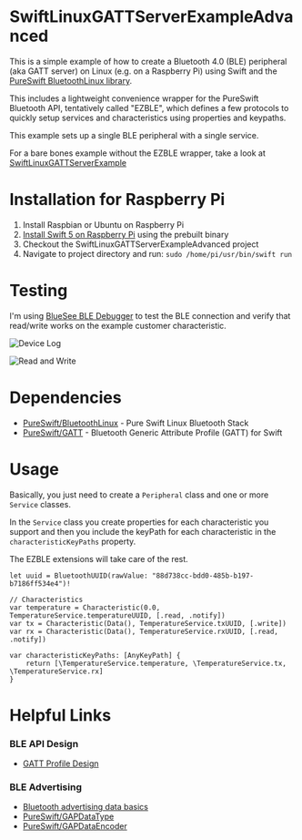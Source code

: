 # SwiftLinuxGATTServerExampleAdvanced

This is a simple example of how to create a Bluetooth 4.0 (BLE) peripheral (aka GATT server) on Linux (e.g. on a Raspberry Pi) using Swift and the [PureSwift BluetoothLinux library](https://github.com/PureSwift/BluetoothLinux).

This includes a lightweight convenience wrapper for the PureSwift Bluetooth API, tentatively called "EZBLE", which defines a few protocols to quickly setup services and characteristics using properties and keypaths.

This example sets up a single BLE peripheral with a single service.

For a bare bones example without the EZBLE wrapper, take a look at [SwiftLinuxGATTServerExample](https://github.com/kevinbrewster/SwiftLinuxGATTServerExample)

# Installation for Raspberry Pi

1. Install Raspbian or Ubuntu on Raspberry Pi
2. [Install Swift 5 on Raspberry Pi](https://github.com/uraimo/buildSwiftOnARM) using the prebuilt binary
3. Checkout the SwiftLinuxGATTServerExampleAdvanced project
4. Navigate to project directory and run: `sudo /home/pi/usr/bin/swift run`

# Testing

I'm using [BlueSee BLE Debugger](https://apps.apple.com/us/app/bluesee-ble-debugger/id1336679524?mt=12) to test the BLE connection and verify that read/write works on the example customer characteristic.

![Device Log](/BlueSeeDeviceLog.png)

![Read and Write](/BlueSeeReadWrite.png)

# Dependencies

* [PureSwift/BluetoothLinux](https://github.com/PureSwift/BluetoothLinux) - Pure Swift Linux Bluetooth Stack
* [PureSwift/GATT](https://github.com/PureSwift/GATT) - Bluetooth Generic Attribute Profile (GATT) for Swift


# Usage

Basically, you just need to create a `Peripheral` class and one or more `Service` classes. 

In the `Service` class you create properties for each characteristic you support and then you include the keyPath for each characteristic in the `characteristicKeyPaths` property. 

The EZBLE extensions will take care of the rest.

```
let uuid = BluetoothUUID(rawValue: "88d738cc-bdd0-485b-b197-b7186ff534e4")!

// Characteristics
var temperature = Characteristic(0.0, TemperatureService.temperatureUUID, [.read, .notify])
var tx = Characteristic(Data(), TemperatureService.txUUID, [.write])
var rx = Characteristic(Data(), TemperatureService.rxUUID, [.read, .notify])

var characteristicKeyPaths: [AnyKeyPath] {
    return [\TemperatureService.temperature, \TemperatureService.tx, \TemperatureService.rx]
}
```

# Helpful Links

### BLE API Design

  * [GATT Profile Design](https://blog.kstechnologies.com/gatt-profile-design/)
 
### BLE Advertising

  * [Bluetooth advertising data basics](https://www.silabs.com/community/wireless/bluetooth/knowledge-base.entry.html/2017/02/10/bluetooth_advertisin-hGsf)
  * [PureSwift/GAPDataType](http://pureswift.github.io/Bluetooth/docs/Structs/GAPDataType.html)
  * [PureSwift/GAPDataEncoder](http://pureswift.github.io/Bluetooth/docs/Structs/GAPDataEncoder.html)
